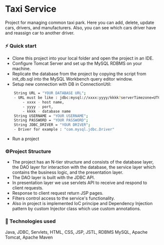 # **Taxi Service**

Project for managing common taxi park. Here you can add, delete, update cars, drivers, and manufacturers. Also, you can see which cars driver have and reassign car to another driver.

### **⚡️ Quick start**
- Clone this project into your local folder and open the project in an IDE.
- Configure Tomcat Server and set up the MySQL RDBMS on your machine.
- Replicate the database from the project by copying the script from init_db.sql into the MySQL Workbench query editor window.
- Setup new connection with DB in ConnectionUtil:
```bash
    String URL = "YOUR DATABASE URL"; 
    - URL must be like : jdbc:mysql://xxxx:yyyy/kkkk?serverTimezone=UTC , where:
        - xxxx - host name,
        - yyyy - port,
        - kkkk - database name
    String USERNAME = "YOUR USERNAME"; 
    String PASSWORD = "YOUR PASSWORD"; 
    String JDBC_DRIVER = "YOUR DRIVER";
    - Driver for example : "com.mysql.jdbc.Driver"
```
- Run a project

### **⚙️Project Structure**
- The project has an N-tier structure and consists of the database layer, the DAO layer for interaction with the database, the service layer which contains the business logic, and the presentation layer.
- The DAO layer is built with the JDBC API.
- In presentation layer we use servlets API to receive and respond to client requests.
- Response to client request return JSP pages.
- Filters control access to the service's functionality.
- Also in project is implemented IoC principe and Dependency Injection pattern by custom Injector class which use custom annotations. 

### **🦾 Technologies used**
Java, JDBC, Servlets, HTML, CSS, JSP, JSTL, RDBMS MySQL, Apache Tomcat, Apache Maven
